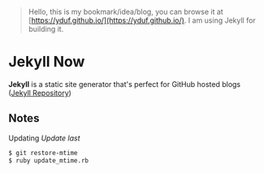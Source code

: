 > Hello, this is my bookmark/idea/blog, you can browse it at [https://yduf.github.io/](https://yduf.github.io/). I am using Jekyll for building it.

# Jekyll Now

**Jekyll** is a static site generator that's perfect for GitHub hosted blogs ([Jekyll Repository](https://github.com/jekyll/jekyll))

## Notes

Updating _Update last_ 

``` bash
$ git restore-mtime
$ ruby update_mtime.rb
```

